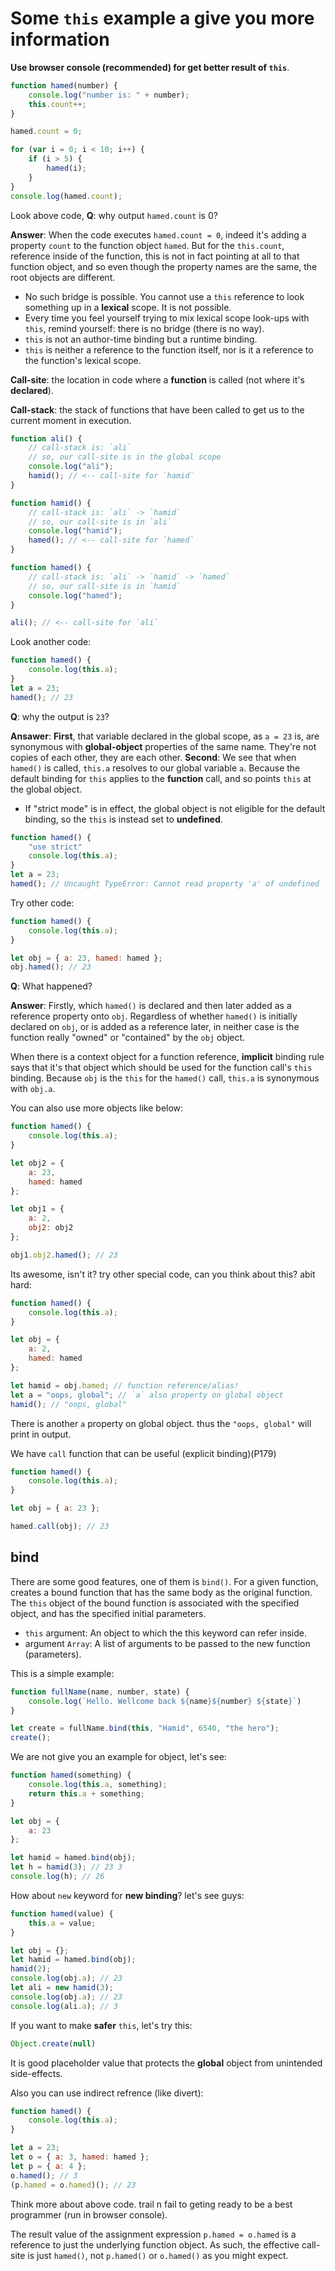 # Some **`this`** example a give you more information

**Use browser console (recommended) for get better result of `this`**.

```js
function hamed(number) {
    console.log("number is: " + number);
    this.count++;
}

hamed.count = 0;

for (var i = 0; i < 10; i++) {
    if (i > 5) {
        hamed(i);
    }
}
console.log(hamed.count);
```

Look above code, **Q**: why output `hamed.count` is 0?

**Answer**: When the code executes `hamed.count = 0`, indeed it's adding a property `count`  to the function object `hamed`. But for the `this.count`, reference inside of the function, this is not in fact pointing at all to that function object, and so even though the property names are the same, the root objects are different.

- No such bridge is possible. You cannot use a `this` reference to look something up in a **lexical** scope. It is not possible.
- Every time you feel yourself trying to mix lexical scope look-ups with `this`, remind yourself: there is no bridge (there is no way).
- `this` is not an author-time binding but a runtime binding.
- `this` is neither a reference to the function itself, nor is it a reference to the function's lexical scope.

**Call-site**: the location in code where a **function** is called (not where it's **declared**).

**Call-stack**: the stack of functions that have been called to get us to the current moment in execution.

```js
function ali() {
    // call-stack is: `ali`
    // so, our call-site is in the global scope
    console.log("ali");
    hamid(); // <-- call-site for `hamid`
}

function hamid() {
    // call-stack is: `ali` -> `hamid`
    // so, our call-site is in `ali`
    console.log("hamid");
    hamed(); // <-- call-site for `hamed`
}

function hamed() {
    // call-stack is: `ali` -> `hamid` -> `hamed`
    // so, our call-site is in `hamid`
    console.log("hamed");
}

ali(); // <-- call-site for `ali`
```

Look another code:

```js
function hamed() {
    console.log(this.a);
}
let a = 23;
hamed(); // 23
```

**Q**: why the output is `23`?

**Ansawer**: **First**, that variable declared in the global scope, as `a = 23` is, are synonymous with **global-object** properties of the same name. They're not copies of each other, they are each other. **Second**: We see that when `hamed()` is called, `this.a` resolves to our global variable `a`. Because the default binding for `this` applies to the **function** call, and so points `this` at the global object.

- If "strict mode" is in effect, the global object is not eligible for the default binding, so the `this` is instead set to **undefined**.

```js
function hamed() {
    "use strict"
    console.log(this.a);
}
let a = 23;
hamed(); // Uncaught TypeError: Cannot read property 'a' of undefined
```

Try other code:

```js
function hamed() {
    console.log(this.a);
}

let obj = { a: 23, hamed: hamed };
obj.hamed(); // 23
```

**Q**: What happened?

**Answer**: Firstly, which `hamed()` is declared and then later added as a reference property onto `obj`. Regardless of whether `hamed()` is initially declared on `obj`, or is added as a reference later, in neither case is the function really "owned" or "contained" by the `obj` object.

When there is a context object for a function reference, **implicit** binding rule says that it's that object which should be used for the function call's `this` binding. Because `obj` is the `this` for the `hamed()` call, `this.a` is synonymous with `obj.a`.

You can also use more objects like below:

```js
function hamed() {
    console.log(this.a);
}

let obj2 = {
    a: 23,
    hamed: hamed
};

let obj1 = {
    a: 2,
    obj2: obj2
};

obj1.obj2.hamed(); // 23
```

Its awesome, isn't it? try other special code, can you think about this? abit hard:

```js
function hamed() {
    console.log(this.a);
}

let obj = {
    a: 2,
    hamed: hamed
};

let hamid = obj.hamed; // function reference/alias!
let a = "oops, global"; // `a` also property on global object
hamid(); // "oops, global"
```

There is another `a` property on global object. thus the `"oops, global"` will print in output.

We have `call` function that can be useful (explicit binding)(P179)

```js
function hamed() {
    console.log(this.a);
}

let obj = { a: 23 };

hamed.call(obj); // 23
```

## bind

There are some good features, one of them is `bind()`. For a given function, creates a bound function that has the same body as the original function. The `this` object of the bound function is associated with the specified object, and has the specified initial parameters.

- `this` argument: An object to which the this keyword can refer inside.
- argument `Array`: A list of arguments to be passed to the new function (parameters).

 This is a simple example:

```js
function fullName(name, number, state) {
    console.log(`Hello. Wellcome back ${name}${number} ${state}`)
}

let create = fullName.bind(this, "Hamid", 6540, "the hero");
create();
```

We are not give you an example for object, let's see:

```js
function hamed(something) {
    console.log(this.a, something);
    return this.a + something;
}

let obj = {
    a: 23
};

let hamid = hamed.bind(obj);
let h = hamid(3); // 23 3
console.log(h); // 26
```

How about `new` keyword for **new binding**? let's see guys:

```js
function hamed(value) {
    this.a = value;
}

let obj = {};
let hamid = hamed.bind(obj);
hamid(2);
console.log(obj.a); // 23
let ali = new hamid(3);
console.log(obj.a); // 23
console.log(ali.a); // 3
```

If you want to make **safer** `this`, let's try this:

```js
Object.create(null)
```

It is good placeholder value that protects the **global** object from unintended side-effects.

Also you can use indirect refrence (like divert):

```js
function hamed() {
    console.log(this.a);
}

let a = 23;
let o = { a: 3, hamed: hamed };
let p = { a: 4 };
o.hamed(); // 3
(p.hamed = o.hamed)(); // 23
```

Think more about above code. trail n fail to geting ready to be a best programmer (run in browser console).

The result value of the assignment expression `p.hamed = o.hamed` is a reference to just the underlying function object. As such, the effective call-site is just `hamed()`, not `p.hamed()` or `o.hamed()` as you might expect.
